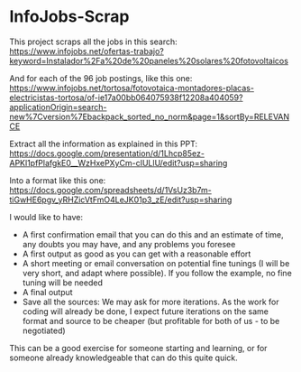 # InfoJobs-Scrap
This project scraps all the jobs in this search: https://www.infojobs.net/ofertas-trabajo?keyword=Instalador%2Fa%20de%20paneles%20solares%20fotovoltaicos

And for each of the 96 job postings, like this one: https://www.infojobs.net/tortosa/fotovotaica-montadores-placas-electricistas-tortosa/of-ie17a00bb064075938f12208a404059?applicationOrigin=search-new%7Cversion%7Ebackpack_sorted_no_norm&page=1&sortBy=RELEVANCE

Extract all the information as explained in this PPT: https://docs.google.com/presentation/d/1Lhcp85ez-APKl1pfPlafgkE0__WzHxePXyCm-cIULlU/edit?usp=sharing

Into a format like this one:
https://docs.google.com/spreadsheets/d/1VsUz3b7m-tiGwHE6pgv_yRHZicVtFmO4LeJK01p3_zE/edit?usp=sharing

I would like to have:
- A first confirmation email that you can do this and an estimate of time, any doubts you may have, and any problems you foresee
- A first output as good as you can get with a reasonable effort
- A short meeting or email conversation on potential fine tunings (I will be very short, and adapt where possible). If you follow the example, no fine tuning will be needed
- A final output
- Save all the sources: We may ask for more iterations. As the work for coding will already be done, I expect future iterations on the same format and source to be cheaper (but profitable for both of us - to be negotiated)

This can be a good exercise for someone starting and learning, or for someone already knowledgeable that can do this quite quick.